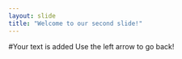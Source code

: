 ```yaml
---
layout: slide
title: "Welcome to our second slide!"
---
```

#Your text is added
Use the left arrow to go back!
